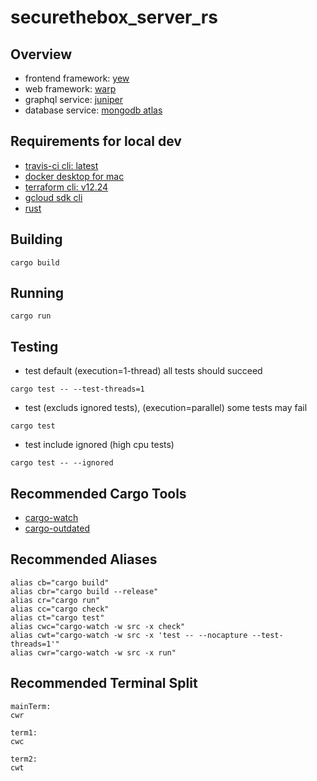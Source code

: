 # securethebox_server_rs
## Overview
- frontend framework: [yew](https://github.com/yewstack/yew/)
- web framework: [warp](https://github.com/seanmonstar/warp)
- graphql service: [juniper](https://github.com/graphql-rust/juniper)
- database service: [mongodb atlas](https://github.com/mongodb/mongo-rust-driver)

## Requirements for local dev
- [travis-ci cli: latest](https://github.com/travis-ci/travis.rb#mac-os-x-via-homebrew)
- [docker desktop for mac](https://hub.docker.com/editions/community/docker-ce-desktop-mac/)
- [terraform cli: v12.24](https://www.terraform.io/downloads.html)
- [gcloud sdk cli](https://cloud.google.com/sdk/docs/downloads-interactive)
- [rust](https://www.rust-lang.org/tools/install)

## Building
```
cargo build
```
## Running
```
cargo run
```
## Testing
- test default (execution=1-thread) all tests should succeed
```
cargo test -- --test-threads=1
```
- test (excluds ignored tests), (execution=parallel) some tests may fail
```
cargo test
```
- test include ignored (high cpu tests)
```
cargo test -- --ignored
```

## Recommended Cargo Tools
- [cargo-watch](https://github.com/passcod/cargo-watch)
- [cargo-outdated](https://github.com/kbknapp/cargo-outdated)

## Recommended Aliases
```
alias cb="cargo build"
alias cbr="cargo build --release"
alias cr="cargo run"
alias cc="cargo check"
alias ct="cargo test"
alias cwc="cargo-watch -w src -x check"
alias cwt="cargo-watch -w src -x 'test -- --nocapture --test-threads=1'"
alias cwr="cargo-watch -w src -x run"
```

## Recommended Terminal Split
```
mainTerm:
cwr

term1:
cwc

term2:
cwt
```